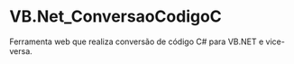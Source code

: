 # VB.Net_ConversaoCodigoC
Ferramenta web que realiza conversão de código C# para VB.NET e vice-versa.
